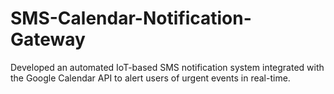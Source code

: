 # SMS-Calendar-Notification-Gateway
Developed an automated IoT-based SMS notification system integrated with the Google Calendar API to alert users of urgent events in real-time.
